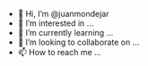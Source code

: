 - 👋 Hi, I’m @juanmondejar
- 👀 I’m interested in ...
- 🌱 I’m currently learning ...
- 💞️ I’m looking to collaborate on ...
- 📫 How to reach me ...

<!---
juanmondejar/juanmondejar is a ✨ special ✨ repository because its `README.md` (this file) appears on your GitHub profile.
You can click the Preview link to take a look at your changes.
--->

